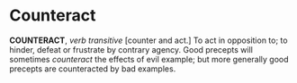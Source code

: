 # Counteract

**COUNTERACT**, _verb transitive_ \[counter and act.\] To act in opposition to; to hinder, defeat or frustrate by contrary agency. Good precepts will sometimes _counteract_ the effects of evil example; but more generally good precepts are counteracted by bad examples.